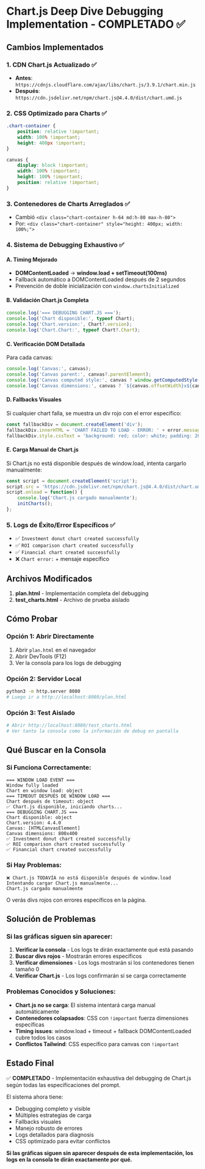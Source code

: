# Chart.js Deep Dive Debugging Implementation - COMPLETADO ✅

## Cambios Implementados

### 1. CDN Chart.js Actualizado ✅
- **Antes**: `https://cdnjs.cloudflare.com/ajax/libs/chart.js/3.9.1/chart.min.js`
- **Después**: `https://cdn.jsdelivr.net/npm/chart.js@4.4.0/dist/chart.umd.js`

### 2. CSS Optimizado para Charts ✅
```css
.chart-container {
    position: relative !important;
    width: 100% !important;
    height: 400px !important;
}

canvas {
    display: block !important;
    width: 100% !important;
    height: 100% !important;
    position: relative !important;
}
```

### 3. Contenedores de Charts Arreglados ✅
- Cambió `<div class="chart-container h-64 md:h-80 max-h-80">` 
- Por: `<div class="chart-container" style="height: 400px; width: 100%;">`

### 4. Sistema de Debugging Exhaustivo ✅

#### A. Timing Mejorado
- **DOMContentLoaded** → **window.load + setTimeout(100ms)**
- Fallback automático a DOMContentLoaded después de 2 segundos
- Prevención de doble inicialización con `window.chartsInitialized`

#### B. Validación Chart.js Completa
```javascript
console.log('=== DEBUGGING CHART.JS ===');
console.log('Chart disponible:', typeof Chart);
console.log('Chart.version:', Chart?.version);
console.log('Chart.Chart:', typeof Chart?.Chart);
```

#### C. Verificación DOM Detallada
Para cada canvas:
```javascript
console.log('Canvas:', canvas);
console.log('Canvas parent:', canvas?.parentElement);
console.log('Canvas computed style:', canvas ? window.getComputedStyle(canvas) : 'null');
console.log('Canvas dimensions:', canvas ? `${canvas.offsetWidth}x${canvas.offsetHeight}` : 'null');
```

#### D. Fallbacks Visuales
Si cualquier chart falla, se muestra un div rojo con el error específico:
```javascript
const fallbackDiv = document.createElement('div');
fallbackDiv.innerHTML = 'CHART FAILED TO LOAD - ERROR: ' + error.message;
fallbackDiv.style.cssText = 'background: red; color: white; padding: 20px; text-align: center;';
```

#### E. Carga Manual de Chart.js
Si Chart.js no está disponible después de window.load, intenta cargarlo manualmente:
```javascript
const script = document.createElement('script');
script.src = 'https://cdn.jsdelivr.net/npm/chart.js@4.4.0/dist/chart.umd.js';
script.onload = function() {
    console.log('Chart.js cargado manualmente');
    initCharts();
};
```

### 5. Logs de Éxito/Error Específicos ✅
- ✅ `Investment donut chart created successfully`
- ✅ `ROI comparison chart created successfully` 
- ✅ `Financial chart created successfully`
- ❌ `Chart error:` + mensaje específico

## Archivos Modificados

1. **plan.html** - Implementación completa del debugging
2. **test_charts.html** - Archivo de prueba aislado

## Cómo Probar

### Opción 1: Abrir Directamente
1. Abrir `plan.html` en el navegador
2. Abrir DevTools (F12)
3. Ver la consola para los logs de debugging

### Opción 2: Servidor Local
```bash
python3 -m http.server 8080
# Luego ir a http://localhost:8080/plan.html
```

### Opción 3: Test Aislado
```bash
# Abrir http://localhost:8080/test_charts.html
# Ver tanto la consola como la información de debug en pantalla
```

## Qué Buscar en la Consola

### Si Funciona Correctamente:
```
=== WINDOW LOAD EVENT ===
Window fully loaded
Chart en window load: object
=== TIMEOUT DESPUÉS DE WINDOW LOAD ===
Chart después de timeout: object
✅ Chart.js disponible, iniciando charts...
=== DEBUGGING CHART.JS ===
Chart disponible: object
Chart.version: 4.4.0
Canvas: [HTMLCanvasElement]
Canvas dimensions: 800x400
✅ Investment donut chart created successfully
✅ ROI comparison chart created successfully
✅ Financial chart created successfully
```

### Si Hay Problemas:
```
❌ Chart.js TODAVÍA no está disponible después de window.load
Intentando cargar Chart.js manualmente...
Chart.js cargado manualmente
```

O verás divs rojos con errores específicos en la página.

## Solución de Problemas

### Si las gráficas siguen sin aparecer:

1. **Verificar la consola** - Los logs te dirán exactamente qué está pasando
2. **Buscar divs rojos** - Mostrarán errores específicos
3. **Verificar dimensiones** - Los logs mostrarán si los contenedores tienen tamaño 0
4. **Verificar Chart.js** - Los logs confirmarán si se carga correctamente

### Problemas Conocidos y Soluciones:

- **Chart.js no se carga**: El sistema intentará carga manual automáticamente
- **Contenedores colapsados**: CSS con `!important` fuerza dimensiones específicas
- **Timing issues**: window.load + timeout + fallback DOMContentLoaded cubre todos los casos
- **Conflictos Tailwind**: CSS específico para canvas con `!important`

## Estado Final

✅ **COMPLETADO** - Implementación exhaustiva del debugging de Chart.js según todas las especificaciones del prompt.

El sistema ahora tiene:
- Debugging completo y visible
- Múltiples estrategias de carga
- Fallbacks visuales
- Manejo robusto de errores
- Logs detallados para diagnosis
- CSS optimizado para evitar conflictos

**Si las gráficas siguen sin aparecer después de esta implementación, los logs en la consola te dirán exactamente por qué.**